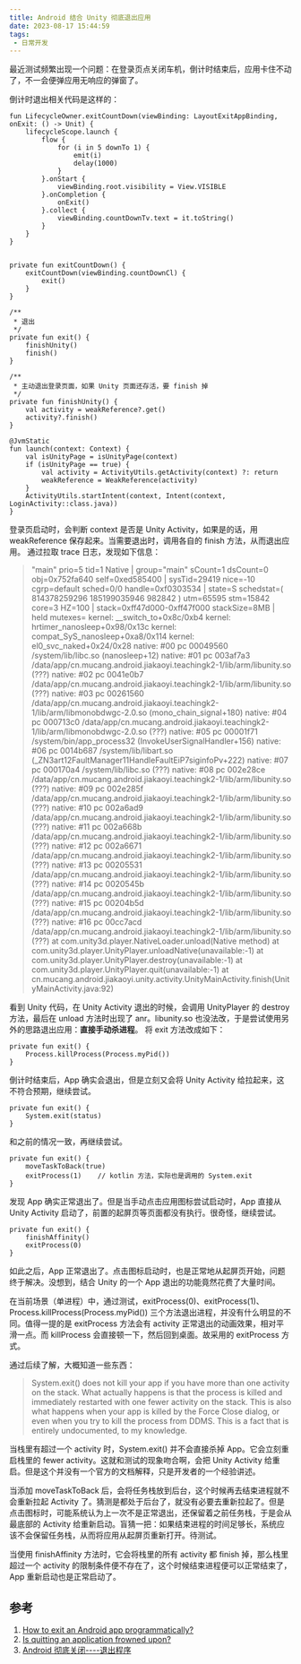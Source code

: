 ```yaml
---
title: Android 结合 Unity 彻底退出应用
date: 2023-08-17 15:44:59
tags:
 - 日常开发
---
```

最近测试频繁出现一个问题：在登录页点关闭车机，倒计时结束后，应用卡住不动了，不一会便弹应用无响应的弹窗了。

<!-- more -->

倒计时退出相关代码是这样的：
```
fun LifecycleOwner.exitCountDown(viewBinding: LayoutExitAppBinding, onExit: () -> Unit) {
    lifecycleScope.launch {
        flow {
            for (i in 5 downTo 1) {
                emit(i)
                delay(1000)
            }
        }.onStart {
            viewBinding.root.visibility = View.VISIBLE
        }.onCompletion {
            onExit()
        }.collect {
            viewBinding.countDownTv.text = it.toString()
        }
    }
}


private fun exitCountDown() {
    exitCountDown(viewBinding.countDownCl) {
        exit()
    }
}

/**
 * 退出
 */
private fun exit() {
    finishUnity()
    finish()
}

/**
 * 主动退出登录页面，如果 Unity 页面还存活，要 finish 掉
 */
private fun finishUnity() {
    val activity = weakReference?.get()
    activity?.finish()
}

@JvmStatic
fun launch(context: Context) {
    val isUnityPage = isUnityPage(context)
    if (isUnityPage == true) {
        val activity = ActivityUtils.getActivity(context) ?: return
        weakReference = WeakReference(activity)
    }
    ActivityUtils.startIntent(context, Intent(context, LoginActivity::class.java))
}
```
登录页启动时，会判断 context 是否是 Unity Activity，如果是的话，用 weakReference 保存起来。当需要退出时，调用各自的 finish 方法，从而退出应用。
通过拉取 trace 日志，发现如下信息：
> "main" prio=5 tid=1 Native
  | group="main" sCount=1 dsCount=0 obj=0x752fa640 self=0xed585400
  | sysTid=29419 nice=-10 cgrp=default sched=0/0 handle=0xf0303534
  | state=S schedstat=( 814378259296 185199035946 982842 ) utm=65595 stm=15842 core=3 HZ=100
  | stack=0xff47d000-0xff47f000 stackSize=8MB
  | held mutexes=
  kernel: __switch_to+0x8c/0xb4
  kernel: hrtimer_nanosleep+0x98/0x13c
  kernel: compat_SyS_nanosleep+0xa8/0x114
  kernel: el0_svc_naked+0x24/0x28
  native: #00 pc 00049560  /system/lib/libc.so (nanosleep+12)
  native: #01 pc 003af7a3  /data/app/cn.mucang.android.jiakaoyi.teachingk2-1/lib/arm/libunity.so (???)
  native: #02 pc 0041e0b7  /data/app/cn.mucang.android.jiakaoyi.teachingk2-1/lib/arm/libunity.so (???)
  native: #03 pc 00261560  /data/app/cn.mucang.android.jiakaoyi.teachingk2-1/lib/arm/libmonobdwgc-2.0.so (mono_chain_signal+180)
  native: #04 pc 000713c0  /data/app/cn.mucang.android.jiakaoyi.teachingk2-1/lib/arm/libmonobdwgc-2.0.so (???)
  native: #05 pc 00001f71  /system/bin/app_process32 (InvokeUserSignalHandler+156)
  native: #06 pc 0014b687  /system/lib/libart.so (_ZN3art12FaultManager11HandleFaultEiP7siginfoPv+222)
  native: #07 pc 000170a4  /system/lib/libc.so (???)
  native: #08 pc 002e28ce  /data/app/cn.mucang.android.jiakaoyi.teachingk2-1/lib/arm/libunity.so (???)
  native: #09 pc 002e285f  /data/app/cn.mucang.android.jiakaoyi.teachingk2-1/lib/arm/libunity.so (???)
  native: #10 pc 002a6ad9  /data/app/cn.mucang.android.jiakaoyi.teachingk2-1/lib/arm/libunity.so (???)
  native: #11 pc 002a668b  /data/app/cn.mucang.android.jiakaoyi.teachingk2-1/lib/arm/libunity.so (???)
  native: #12 pc 002a6671  /data/app/cn.mucang.android.jiakaoyi.teachingk2-1/lib/arm/libunity.so (???)
  native: #13 pc 00205531  /data/app/cn.mucang.android.jiakaoyi.teachingk2-1/lib/arm/libunity.so (???)
  native: #14 pc 0020545b  /data/app/cn.mucang.android.jiakaoyi.teachingk2-1/lib/arm/libunity.so (???)
  native: #15 pc 00204b5d  /data/app/cn.mucang.android.jiakaoyi.teachingk2-1/lib/arm/libunity.so (???)
  native: #16 pc 00cc7acd  /data/app/cn.mucang.android.jiakaoyi.teachingk2-1/lib/arm/libunity.so (???)
  at com.unity3d.player.NativeLoader.unload(Native method)
  at com.unity3d.player.UnityPlayer.unloadNative(unavailable:-1)
  at com.unity3d.player.UnityPlayer.destroy(unavailable:-1)
  at com.unity3d.player.UnityPlayer.quit(unavailable:-1)
  at cn.mucang.android.jiakaoyi.unity.activity.UnityMainActivity.finish(UnityMainActivity.java:92)

看到 Unity 代码，在 Unity Activity 退出的时候，会调用 UnityPlayer 的 destroy 方法，最后在 unload 方法时出现了 anr。libunity.so 也没法改，于是尝试使用另外的思路退出应用：**直接手动杀进程**。
将 exit 方法改成如下：
```
private fun exit() {
    Process.killProcess(Process.myPid())
}
```
倒计时结束后，App 确实会退出，但是立刻又会将 Unity Activity 给拉起来，这不符合预期，继续尝试。
```
private fun exit() {
    System.exit(status)
}
```
和之前的情况一致，再继续尝试。
```
private fun exit() {
    moveTaskToBack(true)
    exitProcess(1)    // kotlin 方法，实际也是调用的 System.exit
}
```
发现 App 确实正常退出了。但是当手动点击应用图标尝试启动时，App 直接从 Unity Activity 启动了，前置的起屏页等页面都没有执行。很奇怪，继续尝试。
```
private fun exit() {
    finishAffinity()
    exitProcess(0)
}
```
如此之后，App 正常退出了。点击图标启动时，也是正常地从起屏页开始，问题终于解决。没想到，结合 Unity 的一个 App 退出的功能竟然花费了大量时间。

在当前场景（单进程）中，通过测试，exitProcess(0)、exitProcess(1)、Process.killProcess(Process.myPid()) 三个方法退出进程，并没有什么明显的不同。值得一提的是 exitProcess 方法会有 activity 正常退出的动画效果，相对平滑一点。而 killProcess 会直接顿一下，然后回到桌面。故采用的 exitProcess 方式。

通过后续了解，大概知道一些东西：
> System.exit() does not kill your app if you have more than one activity on the stack. What actually happens is that the process is killed and immediately restarted with one fewer activity on the stack. This is also what happens when your app is killed by the Force Close dialog, or even when you try to kill the process from DDMS. This is a fact that is entirely undocumented, to my knowledge.

当栈里有超过一个 activity 时，System.exit() 并不会直接杀掉 App。它会立刻重启栈里的 fewer activity。这就和测试的现象吻合啊，会把 Unity Activity 给重启。但是这个并没有一个官方的文档解释，只是开发者的一个经验讲述。

当添加 moveTaskToBack 后，会将任务栈放到后台，这个时候再去结束进程就不会重新拉起 Activity 了。猜测是都处于后台了，就没有必要去重新拉起了。但是点击图标时，可能系统认为上一次不是正常退出，还保留着之前任务栈，于是会从最底部的 Activity 给重新启动。盲猜一把：如果结束进程的时间足够长，系统应该不会保留任务栈，从而将应用从起屏页重新打开。待测试。

当使用 finishAffinity 方法时，它会将栈里的所有 activity 都 finish 掉，那么栈里超过一个 activity 的限制条件便不存在了，这个时候结束进程便可以正常结束了，App 重新启动也是正常启动了。

## 参考
1. [How to exit an Android app programmatically?](https://stackoverflow.com/questions/17719634/how-to-exit-an-android-app-programmatically)
2. [Is quitting an application frowned upon?](https://stackoverflow.com/questions/2033914/is-quitting-an-application-frowned-upon)
3. [Android 彻底关闭----退出程序](https://blog.csdn.net/Chen_xiaobao/article/details/86641743)
